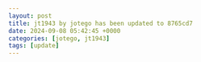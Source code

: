 ```yaml
---
layout: post
title: jt1943 by jotego has been updated to 8765cd7
date: 2024-09-08 05:42:45 +0000
categories: [jotego, jt1943]
tags: [update]
---
```


